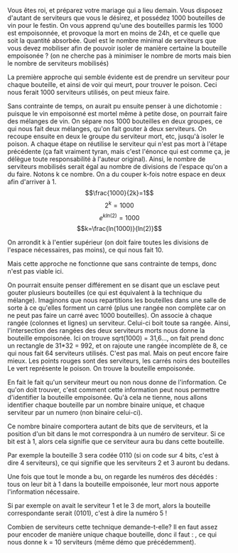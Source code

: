 Vous êtes roi, et préparez votre mariage qui a lieu demain. Vous disposez d'autant de serviteurs que vous le désirez, et possédez 1000 bouteilles de vin pour le festin. On vous apprend qu'une des bouteilles parmis les 1000 est empoisonnée, et provoque la mort en moins de 24h, et ce quelle que soit la quantité absorbée. Quel est le nombre minimal de serviteurs que vous devez mobiliser afin de pouvoir isoler de manière certaine la bouteille empoisonée ? (on ne cherche pas à minimiser le nombre de morts mais bien le nombre de serviteurs mobilisés)

La première approche qui semble évidente est de prendre un serviteur pour chaque bouteille, et ainsi de voir qui meurt, pour trouver le poison. Ceci nous ferait 1000 serviteurs utilisés, on peut mieux faire.

Sans contrainte de temps, on aurait pu ensuite penser à une dichotomie : puisque le vin empoisonné est mortel même à petite dose, on pourrait faire des mélanges de vin. On sépare nos 1000 bouteilles en deux groupes, ce qui nous fait deux mélanges, qu'on fait gouter à deux serviteurs. On recoupe ensuite en deux le groupe du serviteur mort, etc, jusqu'à isoler le poison. A chaque étape on réutilise le serviteur qui n'est pas mort à l'étape précédente (ça fait vraiment tyran, mais c'est l'énonce qui est comme ça, je délègue toute responsabilité à l'auteur original). Ainsi, le nombre de serviteurs mobilisés serait égal au nombre de divisions de l'espace qu'on a du faire. Notons k ce nombre. On a du couper k-fois notre espace en deux afin d'arriver à 1.
$$\frac{1000}{2k}=1$$
$$2^k = 1000$$
$$e^{kln(2)}=1000$$
$$k=\frac{ln(1000)}{ln(2)}$$


On arrondit k à l'entier supérieur (on doit faire toutes les divisions de l'espace nécessaires, pas moins), ce qui nous fait 10.

Mais cette approche ne fonctionne que sans contrainte de temps, donc n'est pas viable ici.

On pourrait ensuite penser différement en se disant que un esclave peut gouter plusieurs bouteilles (ce qui est équivalent à la technique du mélange). Imaginons que nous repartitions les bouteilles dans une salle de sorte à ce qu'elles forment un carré (plus une rangée non complète car on ne peut pas faire un carré avec 1000 bouteilles). On associe à chaque rangée (colonnes et lignes) un serviteur. Celui-ci boit toute sa rangée. Ainsi, l'intersection des rangées des deux serviteurs morts nous donne la bouteille empoisonée.  Ici on trouve sqrt(1000) = 31,6..., on fait prend donc un rectangle de 31*32 = 992, et on rajoute une rangée incomplète de 8, ce qui nous fait 64 serviteurs utilisés. C'est pas mal. Mais on peut encore faire mieux.
Les points rouges sont des serviteurs, les carrés noirs des bouteilles
Le vert représente le poison. On trouve la bouteille empoisonée.


En fait le fait qu'un serviteur meurt ou non nous donne de l'information. Ce qu'on doit trouver, c'est comment cette information peut nous permettre d'identifier la bouteille empoisonée. Qu'à cela ne tienne, nous allons identifier chaque bouteille par un nombre binaire unique, et chaque serviteur par un numero (non binaire celui-ci).

Ce nombre binaire comportera autant de bits que de serviteurs, et la position d'un bit dans le mot correspondra à un numéro de serviteur. Si ce bit est à 1, alors cela signifie que ce serviteur aura bu dans cette bouteille.

Par exemple la bouteille 3 sera codée 0110 (si on code sur 4 bits, c'est à dire 4 serviteurs), ce qui signifie que les serviteurs 2 et 3 auront bu dedans.

Une fois que tout le monde a bu, on regarde les numéros des décédés : tous on leur bit à 1 dans la bouteille empoisonée, leur mort nous apporte l'information nécessaire.

Si par exemple on avait le serviteur 1 et le 3 de mort, alors la bouteille correspondante serait (0101), c'est à dire la numéro 5 !

Combien de serviteurs cette technique demande-t-elle? Il en faut assez pour encoder de manière unique chaque bouteille, donc il faut : , ce qui nous donne k = 10 serviteurs (même démo que précédemment).
